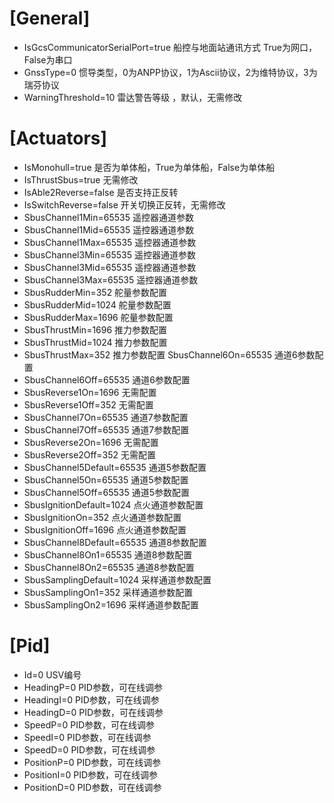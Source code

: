 # [General]

- IsGcsCommunicatorSerialPort=true   船控与地面站通讯方式 True为网口，False为串口
- GnssType=0   惯导类型，0为ANPP协议，1为Ascii协议，2为维特协议，3为瑞芬协议
- WarningThreshold=10  雷达警告等级 ，默认，无需修改

# [Actuators]

- IsMonohull=true   是否为单体船，True为单体船，False为单体船
- IsThrustSbus=true   无需修改
- IsAble2Reverse=false   是否支持正反转
- IsSwitchReverse=false   开关切换正反转，无需修改
- SbusChannel1Min=65535   遥控器通道参数
- SbusChannel1Mid=65535   遥控器通道参数
- SbusChannel1Max=65535   遥控器通道参数
- SbusChannel3Min=65535   遥控器通道参数
- SbusChannel3Mid=65535   遥控器通道参数
- SbusChannel3Max=65535   遥控器通道参数
- SbusRudderMin=352   舵量参数配置
- SbusRudderMid=1024   舵量参数配置
- SbusRudderMax=1696   舵量参数配置
- SbusThrustMin=1696   推力参数配置
- SbusThrustMid=1024   推力参数配置
- SbusThrustMax=352   推力参数配置
  SbusChannel6On=65535   通道6参数配置
- SbusChannel6Off=65535   通道6参数配置
- SbusReverse1On=1696   无需配置
- SbusReverse1Off=352   无需配置
- SbusChannel7On=65535   通道7参数配置
- SbusChannel7Off=65535   通道7参数配置
- SbusReverse2On=1696   无需配置
- SbusReverse2Off=352   无需配置
- SbusChannel5Default=65535   通道5参数配置
- SbusChannel5On=65535   通道5参数配置
- SbusChannel5Off=65535   通道5参数配置
- SbusIgnitionDefault=1024   点火通道参数配置
- SbusIgnitionOn=352   点火通道参数配置
- SbusIgnitionOff=1696   点火通道参数配置
- SbusChannel8Default=65535   通道8参数配置
- SbusChannel8On1=65535   通道8参数配置
- SbusChannel8On2=65535   通道8参数配置
- SbusSamplingDefault=1024   采样通道参数配置
- SbusSamplingOn1=352   采样通道参数配置
- SbusSamplingOn2=1696   采样通道参数配置

# [Pid]

- Id=0  USV编号
- HeadingP=0   PID参数，可在线调参
- HeadingI=0   PID参数，可在线调参
- HeadingD=0   PID参数，可在线调参
- SpeedP=0   PID参数，可在线调参
- SpeedI=0   PID参数，可在线调参
- SpeedD=0   PID参数，可在线调参
- PositionP=0   PID参数，可在线调参
- PositionI=0   PID参数，可在线调参
- PositionD=0   PID参数，可在线调参
